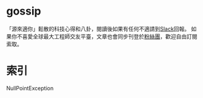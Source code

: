 # gossip
「源來適你」鬆散的科技心得和八卦，閱讀後如果有任何不適請到[Slack](https://join.slack.com/t/opensource4you/shared_invite/zt-2j496cnar-k2iEwdQ2ulgNmo8Hyk60Bg)回報。
如果你不喜愛全球最大工程師交友平臺，文章也會同步刊登於[粉絲團](https://www.facebook.com/opensource4you)，歡迎自由訂閱索取。

# 索引
NullPointException
